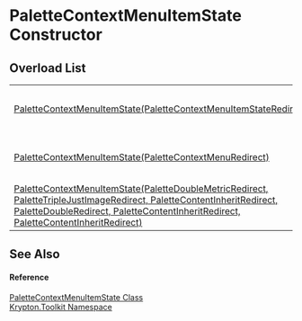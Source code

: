 # PaletteContextMenuItemState Constructor


## Overload List
<table>
<tr>
<td><a href="65d41489-028f-0230-56d3-9b8935929225.md">PaletteContextMenuItemState(PaletteContextMenuItemStateRedirect)</a></td>
<td>Initialize a new instance of the PaletteContextMenuItemState class.</td></tr>
<tr>
<td><a href="878237d8-d652-9f6a-03ba-8b2c1e2f016f.md">PaletteContextMenuItemState(PaletteContextMenuRedirect)</a></td>
<td>Initialize a new instance of the PaletteContextMenuItemState class.</td></tr>
<tr>
<td><a href="20a22539-2d8e-43c2-e11d-0ece5470eb56.md">PaletteContextMenuItemState(PaletteDoubleMetricRedirect, PaletteTripleJustImageRedirect, PaletteContentInheritRedirect, PaletteDoubleRedirect, PaletteContentInheritRedirect, PaletteContentInheritRedirect)</a></td>
<td>Initialize a new instance of the PaletteContextMenuItemState class.</td></tr>
</table>

## See Also


#### Reference
<a href="320fc7df-70cf-5e37-5ede-a7756b444be7.md">PaletteContextMenuItemState Class</a>  
<a href="79d2eac2-21f4-54ff-7552-b20c33c30600.md">Krypton.Toolkit Namespace</a>  
